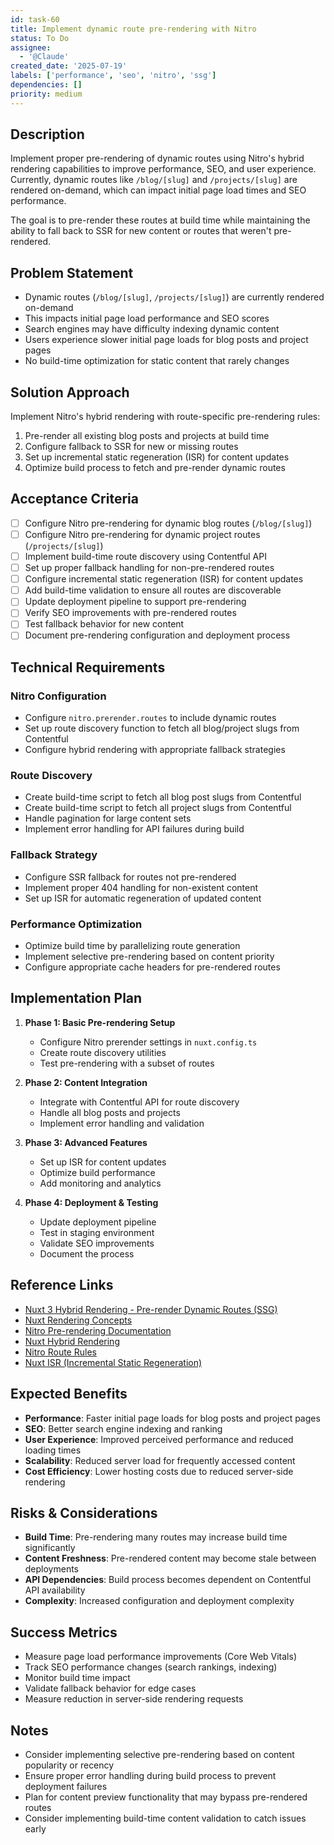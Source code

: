 ```yaml
---
id: task-60
title: Implement dynamic route pre-rendering with Nitro
status: To Do
assignee:
  - '@Claude'
created_date: '2025-07-19'
labels: ['performance', 'seo', 'nitro', 'ssg']
dependencies: []
priority: medium
---
```


## Description

Implement proper pre-rendering of dynamic routes using Nitro's hybrid rendering capabilities to improve performance, SEO, and user experience. Currently, dynamic routes like `/blog/[slug]` and `/projects/[slug]` are rendered on-demand, which can impact initial page load times and SEO performance.

The goal is to pre-render these routes at build time while maintaining the ability to fall back to SSR for new content or routes that weren't pre-rendered.

## Problem Statement

- Dynamic routes (`/blog/[slug]`, `/projects/[slug]`) are currently rendered on-demand
- This impacts initial page load performance and SEO scores
- Search engines may have difficulty indexing dynamic content
- Users experience slower initial page loads for blog posts and project pages
- No build-time optimization for static content that rarely changes

## Solution Approach

Implement Nitro's hybrid rendering with route-specific pre-rendering rules:
1. Pre-render all existing blog posts and projects at build time
2. Configure fallback to SSR for new or missing routes
3. Set up incremental static regeneration (ISR) for content updates
4. Optimize build process to fetch and pre-render dynamic routes

## Acceptance Criteria

- [ ] Configure Nitro pre-rendering for dynamic blog routes (`/blog/[slug]`)
- [ ] Configure Nitro pre-rendering for dynamic project routes (`/projects/[slug]`)
- [ ] Implement build-time route discovery using Contentful API
- [ ] Set up proper fallback handling for non-pre-rendered routes
- [ ] Configure incremental static regeneration (ISR) for content updates
- [ ] Add build-time validation to ensure all routes are discoverable
- [ ] Update deployment pipeline to support pre-rendering
- [ ] Verify SEO improvements with pre-rendered routes
- [ ] Test fallback behavior for new content
- [ ] Document pre-rendering configuration and deployment process

## Technical Requirements

### Nitro Configuration
- Configure `nitro.prerender.routes` to include dynamic routes
- Set up route discovery function to fetch all blog/project slugs from Contentful
- Configure hybrid rendering with appropriate fallback strategies

### Route Discovery
- Create build-time script to fetch all blog post slugs from Contentful
- Create build-time script to fetch all project slugs from Contentful
- Handle pagination for large content sets
- Implement error handling for API failures during build

### Fallback Strategy
- Configure SSR fallback for routes not pre-rendered
- Implement proper 404 handling for non-existent content
- Set up ISR for automatic regeneration of updated content

### Performance Optimization
- Optimize build time by parallelizing route generation
- Implement selective pre-rendering based on content priority
- Configure appropriate cache headers for pre-rendered routes

## Implementation Plan

1. **Phase 1: Basic Pre-rendering Setup**
   - Configure Nitro prerender settings in `nuxt.config.ts`
   - Create route discovery utilities
   - Test pre-rendering with a subset of routes

2. **Phase 2: Content Integration**
   - Integrate with Contentful API for route discovery
   - Handle all blog posts and projects
   - Implement error handling and validation

3. **Phase 3: Advanced Features**
   - Set up ISR for content updates
   - Optimize build performance
   - Add monitoring and analytics

4. **Phase 4: Deployment & Testing**
   - Update deployment pipeline
   - Test in staging environment
   - Validate SEO improvements
   - Document the process

## Reference Links

- [Nuxt 3 Hybrid Rendering - Pre-render Dynamic Routes (SSG)](https://www.docs4.dev/posts/nuxt-3-hybrid-rendering-pre-render-dynamic-routes-ssg)
- [Nuxt Rendering Concepts](https://nuxt.com/docs/4.x/guide/concepts/rendering)
- [Nitro Pre-rendering Documentation](https://nitro.unjs.io/guide/routing#pre-rendering)
- [Nuxt Hybrid Rendering](https://nuxt.com/docs/guide/concepts/rendering#hybrid-rendering)
- [Nitro Route Rules](https://nitro.unjs.io/guide/routing#route-rules)
- [Nuxt ISR (Incremental Static Regeneration)](https://nuxt.com/docs/guide/concepts/rendering#incremental-static-regeneration)

## Expected Benefits

- **Performance**: Faster initial page loads for blog posts and project pages
- **SEO**: Better search engine indexing and ranking
- **User Experience**: Improved perceived performance and reduced loading times
- **Scalability**: Reduced server load for frequently accessed content
- **Cost Efficiency**: Lower hosting costs due to reduced server-side rendering

## Risks & Considerations

- **Build Time**: Pre-rendering many routes may increase build time significantly
- **Content Freshness**: Pre-rendered content may become stale between deployments
- **API Dependencies**: Build process becomes dependent on Contentful API availability
- **Complexity**: Increased configuration and deployment complexity

## Success Metrics

- Measure page load performance improvements (Core Web Vitals)
- Track SEO performance changes (search rankings, indexing)
- Monitor build time impact
- Validate fallback behavior for edge cases
- Measure reduction in server-side rendering requests

## Notes

- Consider implementing selective pre-rendering based on content popularity or recency
- Ensure proper error handling during build process to prevent deployment failures
- Plan for content preview functionality that may bypass pre-rendered routes
- Consider implementing build-time content validation to catch issues early
